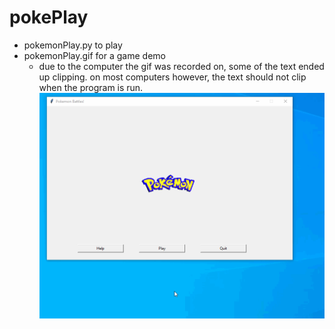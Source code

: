 # pokePlay
* pokemonPlay.py to play
* pokemonPlay.gif for a game demo 
  * due to the computer the gif was recorded on, some of the text ended up clipping. on most computers however, the text should not clip when the program is run.  
![](https://github.com/shirleytxu/pokePlay/blob/main/pokemonPlay.gif)
